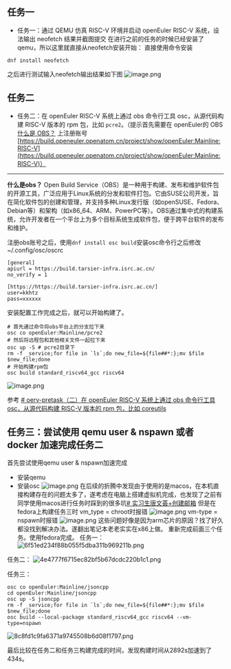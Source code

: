 ## 任务一
- 任务一：通过 QEMU 仿真 RISC-V 环境并启动 openEuler RISC-V 系统，设法输出 neofetch 结果并截图提交
在进行之前的任务的时候已经安装了qemu，所以这里就直接从neofetch安装开始：
直接使用命令安装
```
dnf install neofetch
```
之后进行测试输入neofetch输出结果如下图
![image.png](https://raw.githubusercontent.com/KrealHtz/NoteImage/master/data/202411011517583.png)

## 任务二
- 任务二：在 openEuler RISC-V 系统上通过 obs 命令行工具 osc，从源代码构建 RISC-V 版本的 rpm 包，比如 `pcre2`。（提示首先需要在 openEuler的 OBS[什么是 OBS？](https://github.com/openeuler-riscv/oerv-team/blob/main/Intern/FAQ.md#%E4%BB%80%E4%B9%88%E6%98%AF-obs) 上注册账号 [https://build.openeuler.openatom.cn/project/show/openEuler:Mainline:RISC-V](https://build.openeuler.openatom.cn/project/show/openEuler:Mainline:RISC-V)）
--- 
**什么是obs？** Open Build Service（OBS）是一种用于构建、发布和维护软件包的开源工具，广泛应用于Linux系统的分发和软件打包。它由SUSE公司开发，旨在简化软件包的创建和管理，并支持多种Linux发行版（如openSUSE、Fedora、Debian等）和架构（如x86_64、ARM、PowerPC等）。OBS通过集中式的构建系统，允许开发者在一个平台上为多个目标系统生成软件包，便于跨平台软件的发布和维护。

注册obs账号之后，使用`dnf install osc build`安装osc命令行之后修改~/.config/osc/oscrc

```cobol
[general]
apiurl = https://build.tarsier-infra.isrc.ac.cn/
no_verify = 1
 
[https://https://build.tarsier-infra.isrc.ac.cn/]
user=kkhtz
pass=xxxxxx
```
安装配置工作完成之后，就可以开始构建了。
```
# 首先通过命令将obs平台上的分支拉下来
osc co openEuler:Mainline/pcre2
# 然后将远程包和其他相关文件一起拉下来
osc up -S # pcre2目录下
rm -f _service;for file in `ls`;do new_file=${file##*:};mv $file $new_file;done
# 开始构建rpm包
osc build standard_riscv64_gcc riscv64
```
![image.png](https://raw.githubusercontent.com/KrealHtz/NoteImage/master/data/202411011517168.png)

参考
[# oerv-pretask（二）在 openEuler RISC-V 系统上通过 obs 命令行工具 osc，从源代码构建 RISC-V 版本的 rpm 包，比如 coreutils](https://blog.csdn.net/weixin_52230326/article/details/135311782)
## 任务三：尝试使用 qemu user & nspawn 或者 docker 加速完成任务二
首先尝试使用qemu user & nspawn加速完成
- 安装qemu
- 安装osc
![image.png](https://raw.githubusercontent.com/KrealHtz/NoteImage/master/data/202411021256588.png)
	在后续的折腾中发现由于使用的是macos，在本机直接构建存在的问题太多了，遂考虑在电脑上搭建虚拟机完成，也发现了之前有同学使用macos进行任务时踩到的很多坑[# 实习生唐文荟+创建邮箱](https://github.com/openeuler-riscv/oerv-team/pull/271)
但是在fedora上构建任务三时 vm_type = chroot时报错
![image.png](https://raw.githubusercontent.com/KrealHtz/NoteImage/master/data/202411031512222.png)
vm-type = nspawn时报错
![image.png](https://raw.githubusercontent.com/KrealHtz/NoteImage/master/data/202411031513381.png)
这些问题好像是因为arm芯片的原因？找了好久都没找到解决办法。遂翻出笔记本老老实实在x86上做。
重新完成前面三个任务。使用fedora完成。
任务一：
![6f51ed234f88b055f5dba311b969211b.png](https://raw.githubusercontent.com/KrealHtz/NoteImage/master/data/202411032321421.png)


任务二：
![4e4777f6715ec82bf5b67dcdc220b1c1.png](https://raw.githubusercontent.com/KrealHtz/NoteImage/master/data/202411032320821.png)

任务三：
```
osc co openEuler:Mainline/jsoncpp
cd openEuler:Mainline/jsoncpp
osc up -S jsoncpp
rm -f _service;for file in `ls`;do new_file=${file##*:};mv $file $new_file;done
osc build --local-package standard_riscv64_gcc riscv64 --vm-type=nspawn
```
![8c8fd1c9fa6371a9745508b6d08f1797.png](https://raw.githubusercontent.com/KrealHtz/NoteImage/master/data/202411032321788.png)

最后比较在任务二和任务三构建完成的时间，发现构建时间从2892s加速到了434s。